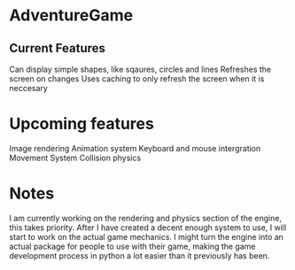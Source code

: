 # AdventureGame

## Current Features
Can display simple shapes, like sqaures, circles and lines
Refreshes the screen on changes
Uses caching to only refresh the screen when it is neccesary

# Upcoming features
Image rendering
Animation system
Keyboard and mouse intergration
Movement System
Collision physics

# Notes
I am currently working on the rendering and physics section of the engine, this takes priority. After I have created a decent enough system to use, I will start to work on the actual game mechanics. I might turn the engine into an actual package for people to use with their game, making the game development process in python a lot easier than it previously has been.